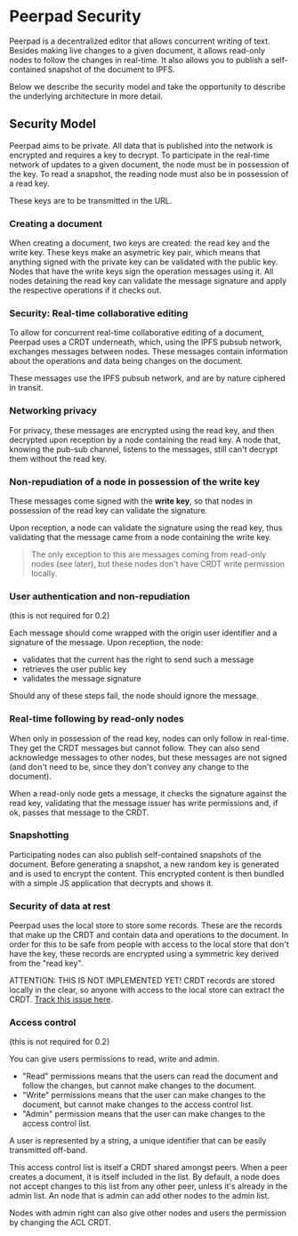 # Peerpad Security

Peerpad is a decentralized editor that allows concurrent writing of text. Besides making live changes to a given document, it allows read-only nodes to follow the changes in real-time. It also allows you to publish a self-contained snapshot of the document to IPFS.

Below we describe the security model and take the opportunity to describe the underlying architecture in more detail.

## Security Model

Peerpad aims to be private. All data that is published into the network is encrypted and requires a key to decrypt. To participate in the real-time network of updates to a given document, the node must be in possession of the key. To read a snapshot, the reading node must also be in possession of a read key.

These keys are to be transmitted in the URL.

### Creating a document

When creating a document, two keys are created: the read key and the write key. These keys make an asymetric key pair, which means that anything signed with the private key can be validated with the public key. Nodes that have the write keys sign the operation messages using it. All nodes detaining the read key can validate the message signature and apply the respective operations if it checks out.

### Security: Real-time collaborative editing

To allow for concurrent real-time collaborative editing of a document, Peerpad uses a CRDT underneath, which, using the IPFS pubsub network, exchanges messages between nodes. These messages contain information about the operations and data being changes on the document.

These messages use the IPFS pubsub network, and are by nature ciphered in transit.


### Networking privacy

For privacy, these messages are encrypted using the read key, and then decrypted upon reception by a node containing the read key. A node that, knowing the pub-sub channel, listens to the messages, still can't decrypt them without the read key.


### Non-repudiation of a node in possession of the write key

These messages come signed with the __write key__, so that nodes in possession of the read key can validate the signature.

Upon reception, a node can validate the signature using the read key, thus validating that the message came from a node containing the write key.

> The only exception to this are messages coming from read-only nodes (see later), but these nodes don't have CRDT write permission locally.


### User authentication and non-repudiation

(this is not required for 0.2)

Each message should come wrapped with the origin user identifier and a signature of the message. Upon reception, the node:

* validates that the current has the right to send such a message
* retrieves the user public key
* validates the message signature

Should any of these steps fail, the node should ignore the message.


### Real-time following by read-only nodes

When only in possession of the read key, nodes can only follow in real-time. They get the CRDT messages but cannot follow. They can also send acknowledge messages to other nodes, but these messages are not signed (and don't need to be, since they don't convey any change to the document).

When a read-only node gets a message, it checks the signature against the read key, validating that the message issuer has write permissions and, if ok, passes that message to the CRDT.


### Snapshotting

Participating nodes can also publish self-contained snapshots of the document. Before generating a snapshot, a new random key is generated and is used to encrypt the content. This encrypted content is then bundled with a simple JS application that decrypts and shows it.


### Security of data at rest

Peerpad uses the local store to store some records. These are the records that make up the CRDT and contain data and operations to the document. In order for this to be safe from people with access to the local store that don't have the key, these records are encrypted using a symmetric key derived from the "read key".

ATTENTION: THIS IS NOT IMPLEMENTED YET! CRDT records are stored locally in the clear, so anyone with access to the local store can extract the CRDT. [Track this issue here](https://github.com/ipfs-shipyard/peerpad/issues/4).

### Access control

(this is not required for 0.2)

You can give users permissions to read, write and admin.

* "Read" permissions means that the users can read the document and follow the changes, but cannot make changes to the document.
* "Write" permissions means that the user can make changes to the document, but cannot make changes to the access control list.
* "Admin" permission means that the user can make changes to the access control list.

A user is represented by a string, a unique identifier that can be easily transmitted off-band.

This access control list is itself a CRDT shared amongst peers. When a peer creates a document, it is itself included in the list. By default, a node does not accept changes to this list from any other peer, unless it's already in the admin list. An node that is admin can add other nodes to the admin list.

Nodes with admin right can also give other nodes and users the permission by changing the ACL CRDT.
